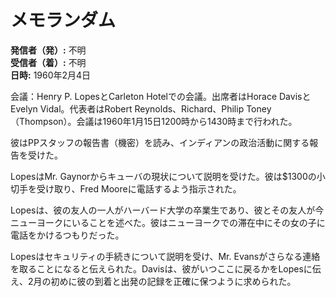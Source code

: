 # メモランダム

**発信者（発）:** 不明  
**受信者（着）:** 不明  
**日時:** 1960年2月4日  

会議：Henry P. LopesとCarleton Hotelでの会議。出席者はHorace DavisとEvelyn Vidal。代表者はRobert Reynolds、Richard、Philip Toney（Thompson）。会議は1960年1月15日1200時から1430時まで行われた。

彼はPPスタッフの報告書（機密）を読み、インディアンの政治活動に関する報告を受けた。

LopesはMr. Gaynorからキューバの現状について説明を受けた。彼は$1300の小切手を受け取り、Fred Mooreに電話するよう指示された。

Lopesは、彼の友人の一人がハーバード大学の卒業生であり、彼とその友人が今ニューヨークにいることを述べた。彼はニューヨークでの滞在中にその女の子に電話をかけるつもりだった。

Lopesはセキュリティの手続きについて説明を受け、Mr. Evansがさらなる連絡を取ることになると伝えられた。Davisは、彼がいつここに戻るかをLopesに伝え、2月の初めに彼の到着と出発の記録を正確に保つように求められた。